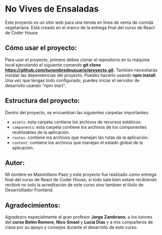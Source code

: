 # No Vives de Ensaladas

Este proyecto es un sitio web para una tienda en línea de venta de comida vegetariana. Está creado en el marco de la entrega final del curso de React de Coder House

## Cómo usar el proyecto:

Para usar el proyecto, primero debes clonar el repositorio en tu máquina local ejecutando el siguiente comando **git clone https://github.com/tunombredeusuario/proyecto.git**. También necesitarás instalar las dependencias del proyecto. Puedes hacerlo usando **npm install**. Una vez que tengas todo configurado, puedes iniciar el servidor de desarrollo usando "npm start".

## Estructura del proyecto:

Dentro del proyecto, se encuentran las siguientes carpetas importantes:

- `assets`: esta carpeta contiene los archivos de recursos estáticos.
- `components`: esta carpeta contiene los archivos de los componentes reutilizables de la aplicación.
- `routes`: contiene los archivos que manejan las rutas de la aplicación.
- `context`: contiene los archivos que manejan el estado global de la aplicación.

## Autor:

Mi nombre es Maximiliano Paez y este proyecto fue realizado como entrega final del curso de React de Coder House, si todo sale bien estare recibiendo recibiré no solo la acreditación de este curso sino tambien el titulo de Desarrolllador Frontend.

## Agradecimientos:

Agradezco especialmente al gran profesor **Jorge Zambrano**, a los tutores del **curso Belén Romero**, **Nico Smael** y **Lucia Dias** y a mis compañeros de clase por su apoyo y consejos durante el desarrollo de este curso.
